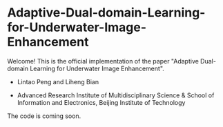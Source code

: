 # Adaptive-Dual-domain-Learning-for-Underwater-Image-Enhancement

Welcome! This is the official implementation of the paper "Adaptive Dual-domain Learning for Underwater Image Enhancement".

- Lintao Peng and Liheng Bian

- Advanced Research Institute of Multidisciplinary Science & School of Information and Electronics, Beijing Institute of Technology

The code is coming soon.
